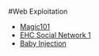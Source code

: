#Web Exploitation
- [Magic101](Magic101/README.md)
- [EHC Social Network 1](EHC_Social_Network_1/README.md)
- [Baby Injection](Baby_Injection/README.md)